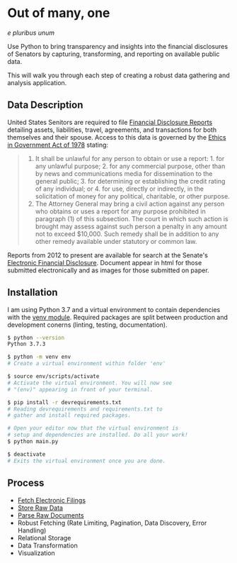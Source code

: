 # Out of many, one
_e pluribus unum_


Use Python to bring transparency and insights into the financial disclosures of Senators by capturing, transforming, and reporting on available public data.

This will walk you through each step of creating a robust data gathering and analysis application.

## Data Description
United States Senitors are required to file [Financial Disclosure Reports](https://www.ethics.senate.gov/public/index.cfm/financialdisclosure) detailing assets, liabilities, travel, agreements, and transactions for both themselves and their spouse. Access to this data is governed by the [Ethics in Government Act of 1978](https://legcounsel.house.gov/Comps/Ethics%20In%20Government%20Act%20Of%201978.pdf) stating:

>1. It shall be unlawful for any person to obtain or use a report:
    1. for any unlawful purpose;
    2. for any commercial purpose, other than by news and communications media for dissemination to the general public;
    3. for determining or establishing the credit rating of any individual; or
    4. for use, directly or indirectly, in the solicitation of money for any political, charitable, or other purpose.
>2. The Attorney General may bring a civil action against any person who obtains or uses a report for any purpose prohibited in paragraph (1) of this subsection. The court in which such action is brought may assess against such person a penalty in any amount not to exceed $10,000. Such remedy shall be in addition to any other remedy available under statutory or common law.


Reports from 2012 to present are available for search at the Senate's [Electronic Financial Disclosure](https://efdsearch.senate.gov/search/home/). Document appear in html for those submitted electronically and as images for those submitted on paper.

## Installation
I am using Python 3.7 and a virtual environment to contain dependencies with the [venv module](https://docs.python.org/3.7/library/venv.html). Required packages are split between production and development conerns (linting, testing, documentation).
```bash
$ python --version
Python 3.7.3

$ python -m venv env
# Create a virtual environment within folder 'env'

$ source env/scripts/activate
# Activate the virtual environment. You will now see
# "(env)" appearing in front of your terminal.

$ pip install -r devrequirements.txt
# Reading devrequirements and requirements.txt to
# gather and install required packages.

# Open your editor now that the virtual environment is
# setup and dependencies are installed. Do all your work!
$ python main.py

$ deactivate
# Exits the virtual environment once you are done.
```

## Process
  - [Fetch Electronic Filings](./Process_01_Fetch.md)
  - [Store Raw Data](./Process_02_Store_Raw.md)
  - [Parse Raw Documents](./Process_03_Parse.md)
  - Robust Fetching (Rate Limiting, Pagination, Data Discovery, Error Handling)
  - Relational Storage
  - Data Transformation
  - Visualization
